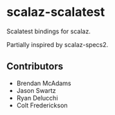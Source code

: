 scalaz-scalatest
================

Scalatest bindings for scalaz.

Partially inspired by scalaz-specs2.

## Contributors

* Brendan McAdams
* Jason Swartz
* Ryan Delucchi
* Colt Frederickson
